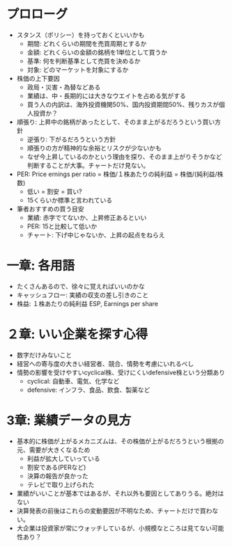 # プロローグ
* スタンス（ポリシー）を持っておくといいかも
    * 期間: どれくらいの期間を売買周期とするか
    * 金額: どれくらいの金額の銘柄を1単位として買うか
    * 基準: 何を判断基準として売買を決めるか
    * 対象: どのマーケットを対象にするか
* 株価の上下要因
    * 政局・災害・為替などある
    * 業績は、中・長期的には大きなウエイトを占める気がする
    * 買う人の内訳は、海外投資機関50%、国内投資期間50%、残りカスが個人投資か？
* 順張り: 上昇中の銘柄があったとして、そのまま上がるだろうという買い方針
    * 逆張り: 下がるだろうという方針
    * 順張りの方が精神的な余裕とリスクが少ないかも
    * なぜ今上昇しているのかという理由を探り、そのまま上がりそうかなど判断することが大事。チャートだけ見ない。
* PER: Price ernings per ratio = 株価/１株あたりの純利益 = 株価/(純利益/株数)
    * 低い = 割安 = 買い?
    * 15くらいか標準と言われている
* 筆者おすすめの買う目安
    * 業績: 赤字でてないか、上昇修正あるといい
    * PER: 15と比較して低いか
    * チャート: 下げ中じゃないか、上昇の起点をねらえ

# 一章: 各用語
* たくさんあるので、徐々に覚えればいいのかな
* キャッシュフロー: 実績の収支の差し引きのこと
* 株益: １株あたりの純利益 ESP, Earnings per share

# ２章: いい企業を探す心得
* 数字だけみないこと
* 経営への寄与度の大きい経営者、競合、情勢を考慮にいれるべし
* 情勢の影響を受けやすいcyclical株、受けにくいdefensive株という分類あり
    * cyclical: 自動車、電気、化学など
    * defensive: インフラ、食品、飲食、製薬など

# 3章: 業績データの見方
* 基本的に株価が上がるメカニズムは、その株価が上がるだろうという根拠の元、需要が大きくなるため
    * 利益が拡大していっている
    * 割安である(PERなど)    
    * 決算の報告が良かった
    * テレビで取り上げられた
* 業績がいいことが基本ではあるが、それ以外も要因としてありうる。絶対はない
* 決算発表の前後はこれらの変動要因が不明なため、チャートだけで買わない。
* 大企業は投資家が常にウォッチしているが、小規模なところは見てない可能性あり？
